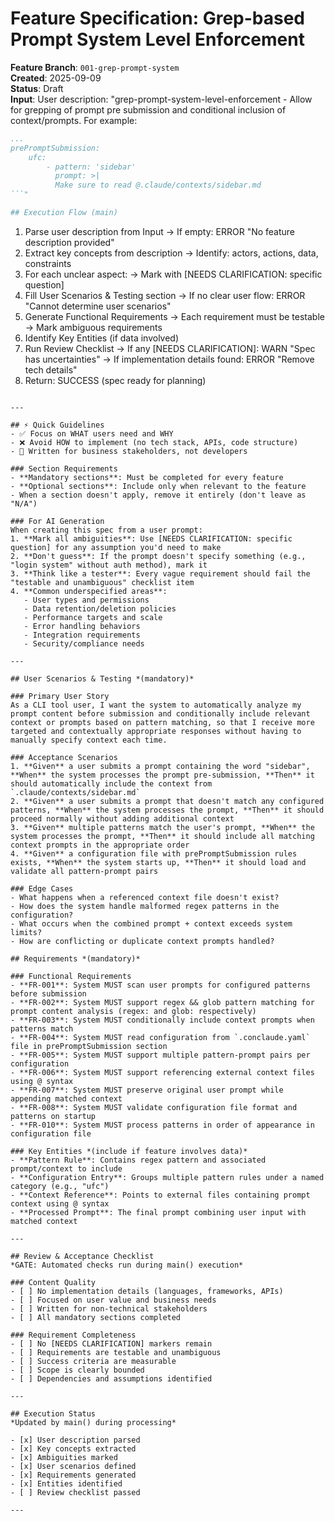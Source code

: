 # Feature Specification: Grep-based Prompt System Level Enforcement

**Feature Branch**: `001-grep-prompt-system`  
**Created**: 2025-09-09  
**Status**: Draft  
**Input**: User description: "grep-prompt-system-level-enforcement - Allow for grepping of prompt pre submission and conditional inclusion of context/prompts. For example:
```yaml name=\".conclaude.yaml\"
...
prePromptSubmission:
    ufc: 
        - pattern: 'sidebar'
          prompt: >|
          Make sure to read @.claude/contexts/sidebar.md
```"

## Execution Flow (main)
```
1. Parse user description from Input
   → If empty: ERROR "No feature description provided"
2. Extract key concepts from description
   → Identify: actors, actions, data, constraints
3. For each unclear aspect:
   → Mark with [NEEDS CLARIFICATION: specific question]
4. Fill User Scenarios & Testing section
   → If no clear user flow: ERROR "Cannot determine user scenarios"
5. Generate Functional Requirements
   → Each requirement must be testable
   → Mark ambiguous requirements
6. Identify Key Entities (if data involved)
7. Run Review Checklist
   → If any [NEEDS CLARIFICATION]: WARN "Spec has uncertainties"
   → If implementation details found: ERROR "Remove tech details"
8. Return: SUCCESS (spec ready for planning)
```

---

## ⚡ Quick Guidelines
- ✅ Focus on WHAT users need and WHY
- ❌ Avoid HOW to implement (no tech stack, APIs, code structure)
- 👥 Written for business stakeholders, not developers

### Section Requirements
- **Mandatory sections**: Must be completed for every feature
- **Optional sections**: Include only when relevant to the feature
- When a section doesn't apply, remove it entirely (don't leave as "N/A")

### For AI Generation
When creating this spec from a user prompt:
1. **Mark all ambiguities**: Use [NEEDS CLARIFICATION: specific question] for any assumption you'd need to make
2. **Don't guess**: If the prompt doesn't specify something (e.g., "login system" without auth method), mark it
3. **Think like a tester**: Every vague requirement should fail the "testable and unambiguous" checklist item
4. **Common underspecified areas**:
   - User types and permissions
   - Data retention/deletion policies  
   - Performance targets and scale
   - Error handling behaviors
   - Integration requirements
   - Security/compliance needs

---

## User Scenarios & Testing *(mandatory)*

### Primary User Story
As a CLI tool user, I want the system to automatically analyze my prompt content before submission and conditionally include relevant context or prompts based on pattern matching, so that I receive more targeted and contextually appropriate responses without having to manually specify context each time.

### Acceptance Scenarios
1. **Given** a user submits a prompt containing the word "sidebar", **When** the system processes the prompt pre-submission, **Then** it should automatically include the context from `.claude/contexts/sidebar.md`
2. **Given** a user submits a prompt that doesn't match any configured patterns, **When** the system processes the prompt, **Then** it should proceed normally without adding additional context
3. **Given** multiple patterns match the user's prompt, **When** the system processes the prompt, **Then** it should include all matching context prompts in the appropriate order
4. **Given** a configuration file with prePromptSubmission rules exists, **When** the system starts up, **Then** it should load and validate all pattern-prompt pairs

### Edge Cases
- What happens when a referenced context file doesn't exist?
- How does the system handle malformed regex patterns in the configuration?
- What occurs when the combined prompt + context exceeds system limits?
- How are conflicting or duplicate context prompts handled?

## Requirements *(mandatory)*

### Functional Requirements
- **FR-001**: System MUST scan user prompts for configured patterns before submission
- **FR-002**: System MUST support regex && glob pattern matching for prompt content analysis (regex: and glob: respectively)
- **FR-003**: System MUST conditionally include context prompts when patterns match
- **FR-004**: System MUST read configuration from `.conclaude.yaml` file in prePromptSubmission section
- **FR-005**: System MUST support multiple pattern-prompt pairs per configuration
- **FR-006**: System MUST support referencing external context files using @ syntax
- **FR-007**: System MUST preserve original user prompt while appending matched context
- **FR-008**: System MUST validate configuration file format and patterns on startup
- **FR-010**: System MUST process patterns in order of appearance in configuration file

### Key Entities *(include if feature involves data)*
- **Pattern Rule**: Contains regex pattern and associated prompt/context to include
- **Configuration Entry**: Groups multiple pattern rules under a named category (e.g., "ufc")
- **Context Reference**: Points to external files containing prompt context using @ syntax
- **Processed Prompt**: The final prompt combining user input with matched context

---

## Review & Acceptance Checklist
*GATE: Automated checks run during main() execution*

### Content Quality
- [ ] No implementation details (languages, frameworks, APIs)
- [ ] Focused on user value and business needs
- [ ] Written for non-technical stakeholders
- [ ] All mandatory sections completed

### Requirement Completeness
- [ ] No [NEEDS CLARIFICATION] markers remain
- [ ] Requirements are testable and unambiguous  
- [ ] Success criteria are measurable
- [ ] Scope is clearly bounded
- [ ] Dependencies and assumptions identified

---

## Execution Status
*Updated by main() during processing*

- [x] User description parsed
- [x] Key concepts extracted
- [x] Ambiguities marked
- [x] User scenarios defined
- [x] Requirements generated
- [x] Entities identified
- [ ] Review checklist passed

---
